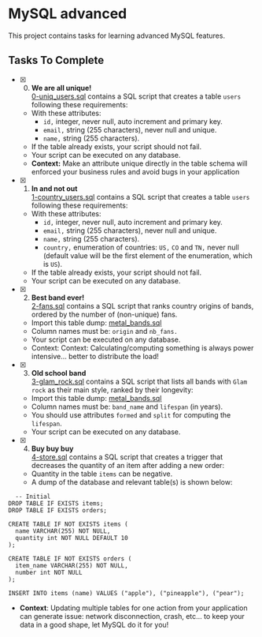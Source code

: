 # MySQL advanced
This project contains tasks for learning advanced MySQL features.

## Tasks To Complete
+ [x] 0. **We are all unique!**<br/>[0-uniq_users.sql](0-uniq_users.sql) contains a SQL script that creates a table `users` following these requirements:
  + With these attributes:
    + `id,` integer, never null, auto increment and primary key.
    + `email,` string (255 characters), never null and unique.
    + `name,` string (255 characters).
  + If the table already exists, your script should not fail.
  + Your script can be executed on any database.
  + **Context:** Make an attribute unique directly in the table schema will enforced your business rules and avoid bugs in your application
     
+ [x] 1. **In and not out**<br/>[1-country_users.sql](1-country_users.sql) contains a SQL script that creates a table `users` following these requirements:
  + With these attributes:
    + `id,` integer, never null, auto increment and primary key.
    + `email,` string (255 characters), never null and unique.
    + `name,` string (255 characters).
    + `country,` enumeration of countries: `US,` `CO` and `TN,` never null (default value will be the first element of the enumeration, which is `US`).
  + If the table already exists, your script should not fail.
  + Your script can be executed on any database.

+ [x] 2. **Best band ever!**<br/>[2-fans.sql](2-fans.sql) contains a SQL script that ranks country origins of bands, ordered by the number of (non-unique) fans.
  + Import this table dump: [metal_bands.sql](metal_bands.sql)
  + Column names must be: `origin` and `nb_fans.`
  + Your script can be executed on any database.
  + Context: Context: Calculating/computing something is always power intensive… better to distribute the load!

+ [x] 3. **Old school band**<br/>[3-glam_rock.sql](3-glam_rock.sql) contains a SQL script that lists all bands with `Glam rock` as their main style, ranked by their longevity:
  + Import this table dump: [metal_bands.sql](metal_bands.sql)
  + Column names must be: `band_name` and `lifespan` (in years).
  + You should use attributes `formed` and `split` for computing the `lifespan`.
  + Your script can be executed on any database.

+ [x] 4. **Buy buy buy**<br/>[4-store.sql](4-store.sql) contains a SQL script that creates a trigger that decreases the quantity of an item after adding a new order:
  + Quantity in the table `items` can be negative.
  + A dump of the database and relevant table(s) is shown below:
```Mysql
  -- Initial
DROP TABLE IF EXISTS items;
DROP TABLE IF EXISTS orders;

CREATE TABLE IF NOT EXISTS items (
  name VARCHAR(255) NOT NULL,
  quantity int NOT NULL DEFAULT 10
);

CREATE TABLE IF NOT EXISTS orders (
  item_name VARCHAR(255) NOT NULL,
  number int NOT NULL
);

INSERT INTO items (name) VALUES ("apple"), ("pineapple"), ("pear");
``` 
  + **Context**: Updating multiple tables for one action from your application can generate issue: network disconnection, crash, etc… to keep your data in a good shape, let MySQL do it for you!



